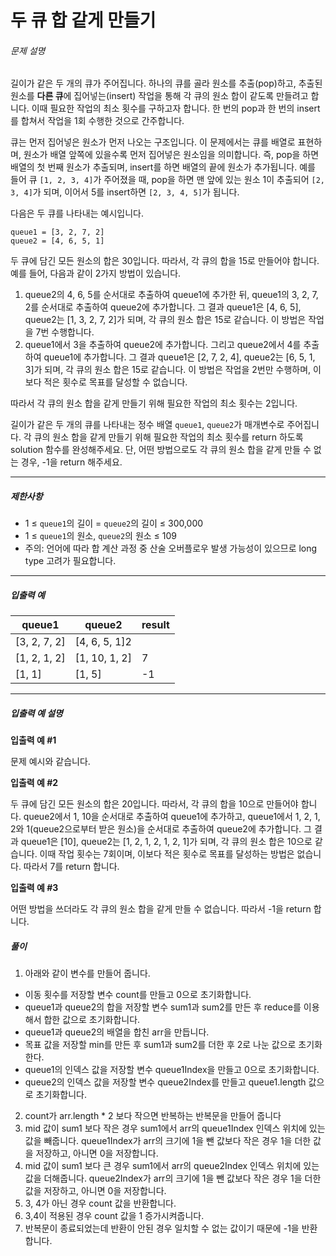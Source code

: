 # 두 큐 합 같게 만들기
###### 문제 설명

길이가 같은 두 개의 큐가 주어집니다. 하나의 큐를 골라 원소를 추출(pop)하고, 추출된 원소를  **다른 큐**에 집어넣는(insert) 작업을 통해 각 큐의 원소 합이 같도록 만들려고 합니다. 이때 필요한 작업의 최소 횟수를 구하고자 합니다. 한 번의 pop과 한 번의 insert를 합쳐서 작업을 1회 수행한 것으로 간주합니다.

큐는 먼저 집어넣은 원소가 먼저 나오는 구조입니다. 이 문제에서는 큐를 배열로 표현하며, 원소가 배열 앞쪽에 있을수록 먼저 집어넣은 원소임을 의미합니다. 즉, pop을 하면 배열의 첫 번째 원소가 추출되며, insert를 하면 배열의 끝에 원소가 추가됩니다. 예를 들어 큐  `[1, 2, 3, 4]`가 주어졌을 때, pop을 하면 맨 앞에 있는 원소 1이 추출되어  `[2, 3, 4]`가 되며, 이어서 5를 insert하면  `[2, 3, 4, 5]`가 됩니다.

다음은 두 큐를 나타내는 예시입니다.

```
queue1 = [3, 2, 7, 2]
queue2 = [4, 6, 5, 1]

```

두 큐에 담긴 모든 원소의 합은 30입니다. 따라서, 각 큐의 합을 15로 만들어야 합니다. 예를 들어, 다음과 같이 2가지 방법이 있습니다.

1.  queue2의 4, 6, 5를 순서대로 추출하여 queue1에 추가한 뒤, queue1의 3, 2, 7, 2를 순서대로 추출하여 queue2에 추가합니다. 그 결과 queue1은 [4, 6, 5], queue2는 [1, 3, 2, 7, 2]가 되며, 각 큐의 원소 합은 15로 같습니다. 이 방법은 작업을 7번 수행합니다.
2.  queue1에서 3을 추출하여 queue2에 추가합니다. 그리고 queue2에서 4를 추출하여 queue1에 추가합니다. 그 결과 queue1은 [2, 7, 2, 4], queue2는 [6, 5, 1, 3]가 되며, 각 큐의 원소 합은 15로 같습니다. 이 방법은 작업을 2번만 수행하며, 이보다 적은 횟수로 목표를 달성할 수 없습니다.

따라서 각 큐의 원소 합을 같게 만들기 위해 필요한 작업의 최소 횟수는 2입니다.

길이가 같은 두 개의 큐를 나타내는 정수 배열  `queue1`,  `queue2`가 매개변수로 주어집니다. 각 큐의 원소 합을 같게 만들기 위해 필요한 작업의 최소 횟수를 return 하도록 solution 함수를 완성해주세요. 단, 어떤 방법으로도 각 큐의 원소 합을 같게 만들 수 없는 경우, -1을 return 해주세요.

----------

##### 제한사항

-   1 ≤  `queue1`의 길이 =  `queue2`의 길이 ≤ 300,000
-   1 ≤  `queue1`의 원소,  `queue2`의 원소 ≤ 109
-   주의: 언어에 따라 합 계산 과정 중 산술 오버플로우 발생 가능성이 있으므로 long type 고려가 필요합니다.

----------

##### 입출력 예
|queue1|queue2|result|
|--|--|--|
|[3, 2, 7, 2]|[4, 6, 5, 1]2|
|[1, 2, 1, 2]|[1, 10, 1, 2]|7|
|[1, 1]|[1, 5]|-1

----------

##### 입출력 예 설명

**입출력 예 #1**

문제 예시와 같습니다.

**입출력 예 #2**

두 큐에 담긴 모든 원소의 합은 20입니다. 따라서, 각 큐의 합을 10으로 만들어야 합니다. queue2에서 1, 10을 순서대로 추출하여 queue1에 추가하고, queue1에서 1, 2, 1, 2와 1(queue2으로부터 받은 원소)을 순서대로 추출하여 queue2에 추가합니다. 그 결과 queue1은 [10], queue2는 [1, 2, 1, 2, 1, 2, 1]가 되며, 각 큐의 원소 합은 10으로 같습니다. 이때 작업 횟수는 7회이며, 이보다 적은 횟수로 목표를 달성하는 방법은 없습니다. 따라서 7를 return 합니다.

**입출력 예 #3**

어떤 방법을 쓰더라도 각 큐의 원소 합을 같게 만들 수 없습니다. 따라서 -1을 return 합니다.

##### 풀이
1. 아래와 같이 변수를 만들어 줍니다.
- 이동 횟수를 저장할 변수 count를 만들고 0으로 초기화합니다.
- queue1과 queue2의 합을 저장할 변수 sum1과 sum2를 만든 후 reduce를 이용해서 합한 값으로 초기화합니다.
- queue1과 queue2의 배열을 합친 arr을 만듭니다.
- 목표 값을 저장할 min를 만든 후 sum1과 sum2를 더한 후 2로 나눈 값으로 초기화한다.
- queue1의 인덱스 값을 저장할 변수 queue1Index을 만들고 0으로 초기화합니다.
- queue2의 인덱스 값을 저장할 변수 queue2Index를 만들고 queue1.length 값으로 초기화합니다.
2. count가 arr.length * 2 보다 작으면 반복하는 반복문을 만들어 줍니다
3. mid 값이 sum1 보다 작은 경우 sum1에서 arr의 queue1Index 인덱스 위치에 있는 값을 빼줍니다. queue1Index가 arr의 크기에 1을 뺀 값보다 작은 경우 1을 더한 값을 저장하고, 아니면 0을 저장합니다.
4. mid 값이 sum1 보다 큰 경우 sum1에서 arr의 queue2Index 인덱스 위치에 있는 값을 더해줍니다. queue2Index가 arr의 크기에 1을 뺀 값보다 작은 경우 1을 더한 값을 저장하고, 아니면 0을 저장합니다.
5. 3, 4가 아닌 경우 count 값을 반환합니다.
6. 3,4이 적용된 경우 count 값을 1 증가시켜줍니다.
7. 반복문이 종료되었는데 반환이 안된 경우 일치할 수 없는 값이기 때문에 -1을 반환합니다.